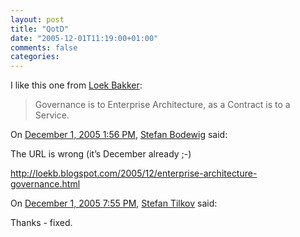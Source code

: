 ```yaml
---
layout: post
title: "QotD"
date: "2005-12-01T11:19:00+01:00"
comments: false
categories: 
---
```


<p>I like this one from <a href="http://loekb.blogspot.com/2005/12/enterprise-architecture-governance.html">Loek Bakker</a>:</p>

<blockquote>
<p>Governance is to Enterprise Architecture, as a Contract is to a Service.</p>
</blockquote>

<section class="comments">

<div class="comment" id="comment-726">
On <a href="#comment-726" title="Permalink to this comment">December  1, 2005  1:56 PM</a>, <a href="http://stefan.samaflost.de/blog/" title="http://stefan.samaflost.de/blog/" rel="nofollow">Stefan Bodewig</a>
said:
<p>The URL is wrong (it&#8217;s December already ;-)</p>

<p><a href="http://loekb.blogspot.com/2005/12/enterprise-architecture-governance.html" rel="nofollow" /><a href="http://loekb.blogspot.com/2005/12/enterprise-architecture-governance.html" rel="nofollow">http://loekb.blogspot.com/2005/12/enterprise-architecture-governance.html</a></p>


<div class="comment" id="comment-727">
On <a href="#comment-727" title="Permalink to this comment">December  1, 2005  7:55 PM</a>, <a href="/en/staff/st/">Stefan Tilkov</a>
said:
<p>Thanks - fixed.</p>


</section>

